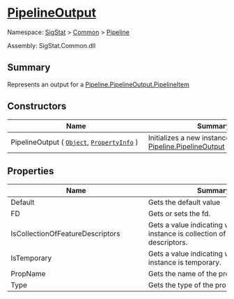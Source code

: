 # [PipelineOutput](./PipelineOutput.md)

Namespace: [SigStat]() > [Common](./../README.md) > [Pipeline](./README.md)

Assembly: SigStat.Common.dll

## Summary
Represents an output for a [Pipeline.PipelineOutput.PipelineItem](https://github.com/hargitomi97/sigstat/blob/master/docs/md/.md)

## Constructors

| Name | Summary | 
| --- | --- | 
| PipelineOutput ( [`Object`](https://docs.microsoft.com/en-us/dotnet/api/System.Object), [`PropertyInfo`](https://docs.microsoft.com/en-us/dotnet/api/System.Reflection.PropertyInfo) )<div style="width: 300px">| Initializes a new instance of the [Pipeline.PipelineOutput](https://github.com/hargitomi97/sigstat/blob/master/docs/md/SigStat/Common/Pipeline/PipelineOutput.md) class.<div style="width: 300px">| <br>


## Properties

| Name | Summary | 
| --- | --- | 
| Default<div style="width: 300px">| Gets the default value<div style="width: 300px">| <br>
| FD<div style="width: 300px">| Gets or sets the fd.<div style="width: 300px">| <br>
| IsCollectionOfFeatureDescriptors<div style="width: 300px">| Gets a value indicating whether this instance is collection of feature descriptors.<div style="width: 300px">| <br>
| IsTemporary<div style="width: 300px">| Gets a value indicating whether this instance is temporary.<div style="width: 300px">| <br>
| PropName<div style="width: 300px">| Gets the name of the property.<div style="width: 300px">| <br>
| Type<div style="width: 300px">| Gets the type of the property<div style="width: 300px">| <br>


